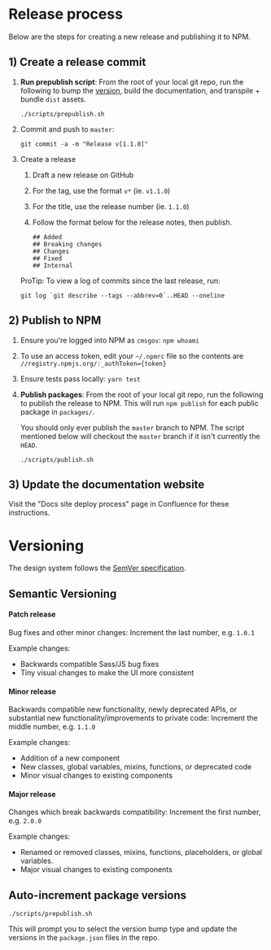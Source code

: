 # Release process

Below are the steps for creating a new release and publishing it to NPM.

## 1) Create a release commit

1. **Run prepublish script**: From the root of your local git repo, run the following to bump the [version](#versioning), build the documentation, and transpile + bundle `dist` assets.

   ```
   ./scripts/prepublish.sh
   ```
1. Commit and push to `master`:
   ```
   git commit -a -m "Release v[1.1.0]"
   ```
1. Create a release
   1. Draft a new release on GitHub
   1. For the tag, use the format `v*` (ie. `v1.1.0`)
   1. For the title, use the release number (ie. `1.1.0`)
   1. Follow the format below for the release notes, then publish.

      ```
      ## Added
      ## Breaking changes
      ## Changes
      ## Fixed
      ## Internal
      ```

    ProTip: To view a log of commits since the last release, run:
    ```
    git log `git describe --tags --abbrev=0`..HEAD --oneline
    ```


## 2) Publish to NPM

1. Ensure you're logged into NPM as `cmsgov`: `npm whoami`
  1. To use an access token, edit your `~/.npmrc` file so the contents are `//registry.npmjs.org/:_authToken={token}`
1. Ensure tests pass locally: `yarn test`
1. **Publish packages**: From the root of your local git repo, run the following to publish the release to NPM. This will run `npm publish` for each public package in `packages/`.

   You should only ever publish the `master` branch to NPM. The script mentioned below will checkout the `master` branch if it isn't currently the `HEAD`.

   ```
   ./scripts/publish.sh
   ```

## 3) Update the documentation website

Visit the "Docs site deploy process" page in Confluence for these instructions.


# Versioning

The design system follows the [SemVer specification](http://semver.org/).

## Semantic Versioning

#### Patch release

Bug fixes and other minor changes: Increment the last number, e.g. `1.0.1`

Example changes:

- Backwards compatible Sass/JS bug fixes
- Tiny visual changes to make the UI more consistent

#### Minor release
Backwards compatible new functionality, newly deprecated APIs, or substantial new functionality/improvements to private code: Increment the middle number, e.g. `1.1.0`

Example changes:

- Addition of a new component
- New classes, global variables, mixins, functions, or deprecated code
- Minor visual changes to existing components

#### Major release

Changes which break backwards compatibility: Increment the first number, e.g. `2.0.0`

Example changes:

- Renamed or removed classes, mixins, functions, placeholders, or global variables.
- Major visual changes to existing components

## Auto-increment package versions

```
./scripts/prepublish.sh
```

This will prompt you to select the version bump type and update the versions in the `package.json` files in the repo.
